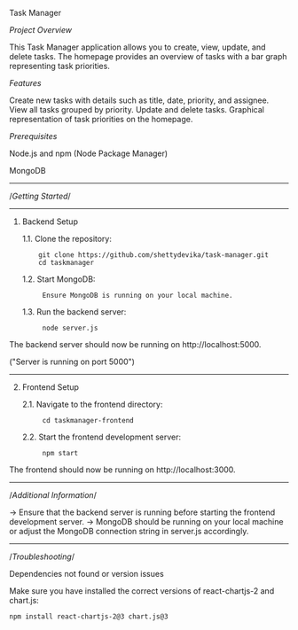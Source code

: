 Task Manager

*Project Overview*

This Task Manager application allows you to create, view, update, and delete tasks. The homepage provides an overview of tasks with a bar graph representing task priorities.


*Features*

Create new tasks with details such as title, date, priority, and assignee.
View all tasks grouped by priority.
Update and delete tasks.
Graphical representation of task priorities on the homepage.

*Prerequisites*

Node.js and npm (Node Package Manager)

MongoDB

----------------------------------------------------------------------------------

/*Getting Started*/

----------------------------------------------------------------------------------

1. Backend Setup

    1.1. Clone the repository:

           git clone https://github.com/shettydevika/task-manager.git
           cd taskmanager

    1.2. Start MongoDB:
   
            Ensure MongoDB is running on your local machine.
    
    1.3. Run the backend server:
            
            node server.js

The backend server should now be running on http://localhost:5000.

("Server is running on port 5000")

----------------------------------------------------------------------------------

2. Frontend Setup

    2.1. Navigate to the frontend directory:
   
            cd taskmanager-frontend

    2.2. Start the frontend development server:
   
            npm start

The frontend should now be running on http://localhost:3000.

----------------------------------------------------------------------------------

/*Additional Information*/

-> Ensure that the backend server is running before starting the frontend development server.
-> MongoDB should be running on your local machine or adjust the MongoDB connection string in server.js accordingly.

----------------------------------------------------------------------------------

/*Troubleshooting*/

Dependencies not found or version issues

Make sure you have installed the correct versions of react-chartjs-2 and chart.js:

    npm install react-chartjs-2@3 chart.js@3
